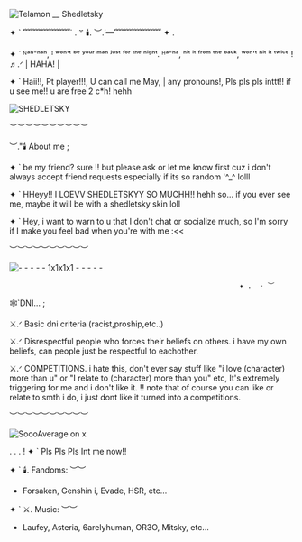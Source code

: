 ![Telamon __ Shedletsky](https://github.com/user-attachments/assets/bd6f3554-d88d-4956-bd40-4549159ef0db)


   ✦ `  ﹌﹌﹌﹌﹌﹌˙ . ꒷ 🕯️.  ︶.˙—﹌﹌﹌﹌﹌﹌  ✦ .  
   
   ✦ ` ᴺᵃʰ⁻ⁿᵃʰ, ᴵ ʷᵒⁿ'ᵗ ᵇᵉ ʸᵒᵘʳ ᵐᵃⁿ ʲᵘˢᵗ ᶠᵒʳ ᵗʰᵉ ⁿⁱᵍʰᵗ. ᴴᵃ⁻ʰᵃ, ʰⁱᵗ ⁱᵗ ᶠʳᵒᵐ ᵗʰᵉ ᵇᵃᶜᵏ, ʷᵒⁿ'ᵗ ʰⁱᵗ ⁱᵗ ᵗʷⁱᶜᵉ !♬.ᐟ | HAHA! |
   
✦ ` Haii!!, Pt player!!!, U can call me May, | any pronouns!, Pls pls pls inttt!! if u see me!! u are free 2 c*h! hehh

![SHEDLETSKY](https://github.com/user-attachments/assets/cac9f013-7dc6-46dd-a3c9-5f6e6c567d4c)


︶︶︶︶︶︶︶︶︶︶

︶."🕯️ About me ;  

✦ ` be my friend? sure !! but please ask or let me know first cuz i don't always accept friend requests especially if its so random '^_^ lolll

✦ ` HHeyy!! I LOEVV SHEDLETSKYY SO MUCHH!! hehh so... if you ever see me, maybe it will be with a shedletsky skin loll

✦ ` Hey, i want to warn to u that I don't chat or socialize much, so I'm sorry if I make you feel bad when you're with me :<<

︶︶︶︶︶︶︶︶︶︶

![- - - - - 1x1x1x1 - - - - -](https://github.com/user-attachments/assets/51ef92e4-552e-4d58-81c0-a1929da46f07)

                                                             ✦ .  - ︶  
🕸️`DNI... ;

⚔️.ᐟ Basic dni criteria (racist,proship,etc..)

⚔️.ᐟ Disrespectful people who forces their beliefs on others. i have my own beliefs, can people just be respectful to eachother.

⚔️.ᐟ COMPETITIONS. i hate this, don't ever say stuff like "i love (character) more than u" or "I relate to (character) more than you" etc, It's extremely triggering for me and i don't like it. !! note that of course you can like or relate to smth i do, i just dont like it turned into a competitions.

︶︶︶︶︶︶︶︶︶︶

![SoooAverage on x](https://github.com/user-attachments/assets/652c1104-be3d-4d2b-b47a-6a06fdb2bc48)

. . . ! ✦ ` Pls Pls Pls Int me now!! 

✦ ` 🕯️. Fandoms: 
︶︶
- Forsaken, Genshin i, Evade, HSR, etc...

✦ ` ⚔️. Music:
︶︶
- Laufey, Asteria, 6arelyhuman, OR3O, Mitsky, etc...
